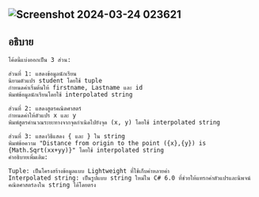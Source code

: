 ## ![Screenshot 2024-03-24 023621](https://github.com/ironmanwin1/03376836-OOP-2566-Lab-03/assets/144198724/8ee3f64d-11c1-4e5d-b6d3-6bf5860c845d)
## อธิบาย ##
```
โค้ดนี้แบ่งออกเป็น 3 ส่วน:

ส่วนที่ 1: แสดงข้อมูลนักเรียน
นิยามตัวแปร student โดยใช้ tuple
กำหนดค่าเริ่มต้นให้ firstname, Lastname และ id
พิมพ์ข้อมูลนักเรียนโดยใช้ interpolated string

ส่วนที่ 2: แสดงสูตรคณิตศาสตร์
กำหนดค่าให้ตัวแปร x และ y
พิมพ์สูตรคำนวณระยะทางจากจุดกำเนิดไปยังจุด (x, y) โดยใช้ interpolated string

ส่วนที่ 3: แสดงวิธีแสดง { และ } ใน string
พิมพ์ข้อความ "Distance from origin to the point ({x},{y}) is {Math.Sqrt(xx+yy)}" โดยใช้ interpolated string
คำอธิบายเพิ่มเติม:

Tuple: เป็นโครงสร้างข้อมูลแบบ Lightweight ที่ใช้เก็บค่าหลายค่า
Interpolated string: เป็นรูปแบบ string ใหม่ใน C# 6.0 ที่ช่วยให้แทรกค่าตัวแปรและนิพจน์คณิตศาสตร์ลงใน string ได้โดยตรง
